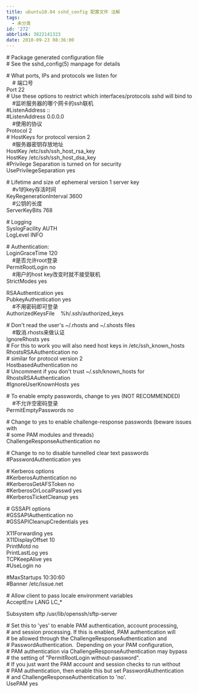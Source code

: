 ```yaml
---
title: ubuntu10.04 sshd_config 配置文件 注解
tags:
  - 未分类
id: '272'
abbrlink: 3822141323
date: 2010-09-23 08:36:00
---
```


  

\# Package generated configuration file  
\# See the sshd\_config(5) manpage for details  
  
\# What ports, IPs and protocols we listen for  
    # 端口号  
Port 22  
\# Use these options to restrict which interfaces/protocols sshd will bind to  
    #监听服务器的哪个网卡的ssh联机  
#ListenAddress ::  
#ListenAddress 0.0.0.0  
    #使用的协议  
Protocol 2  
\# HostKeys for protocol version 2  
    #服务器密钥存放地址  
HostKey /etc/ssh/ssh\_host\_rsa\_key  
HostKey /etc/ssh/ssh\_host\_dsa\_key  
#Privilege Separation is turned on for security  
UsePrivilegeSeparation yes  
  
\# Lifetime and size of ephemeral version 1 server key  
    #v1的key存活时间  
KeyRegenerationInterval 3600  
    #公钥的长度  
ServerKeyBits 768  
  
\# Logging  
SyslogFacility AUTH  
LogLevel INFO  
  
\# Authentication:  
LoginGraceTime 120  
    #是否允许root登录  
PermitRootLogin no  
    #用户的host key改变时就不接受联机  
StrictModes yes  
  
RSAAuthentication yes  
PubkeyAuthentication yes  
    #不用密码即可登录  
AuthorizedKeysFile    %h/.ssh/authorized\_keys  
  
\# Don't read the user's ~/.rhosts and ~/.shosts files  
    #取消.rhosts来做认证  
IgnoreRhosts yes  
\# For this to work you will also need host keys in /etc/ssh\_known\_hosts  
RhostsRSAAuthentication no  
\# similar for protocol version 2  
HostbasedAuthentication no  
\# Uncomment if you don't trust ~/.ssh/known\_hosts for RhostsRSAAuthentication  
#IgnoreUserKnownHosts yes  
  
\# To enable empty passwords, change to yes (NOT RECOMMENDED)  
    #不允许空密码登录  
PermitEmptyPasswords no  
  
\# Change to yes to enable challenge-response passwords (beware issues with  
\# some PAM modules and threads)  
ChallengeResponseAuthentication no  
  
\# Change to no to disable tunnelled clear text passwords  
#PasswordAuthentication yes  
  
\# Kerberos options  
#KerberosAuthentication no  
#KerberosGetAFSToken no  
#KerberosOrLocalPasswd yes  
#KerberosTicketCleanup yes  
  
\# GSSAPI options  
#GSSAPIAuthentication no  
#GSSAPICleanupCredentials yes  
  
X11Forwarding yes  
X11DisplayOffset 10  
PrintMotd no  
PrintLastLog yes  
TCPKeepAlive yes  
#UseLogin no  
  
#MaxStartups 10:30:60  
#Banner /etc/issue.net  
  
\# Allow client to pass locale environment variables  
AcceptEnv LANG LC\_\*  
  
Subsystem sftp /usr/lib/openssh/sftp-server  
  
\# Set this to 'yes' to enable PAM authentication, account processing,  
\# and session processing. If this is enabled, PAM authentication will  
\# be allowed through the ChallengeResponseAuthentication and  
\# PasswordAuthentication.  Depending on your PAM configuration,  
\# PAM authentication via ChallengeResponseAuthentication may bypass  
\# the setting of "PermitRootLogin without-password".  
\# If you just want the PAM account and session checks to run without  
\# PAM authentication, then enable this but set PasswordAuthentication  
\# and ChallengeResponseAuthentication to 'no'.  
UsePAM yes
